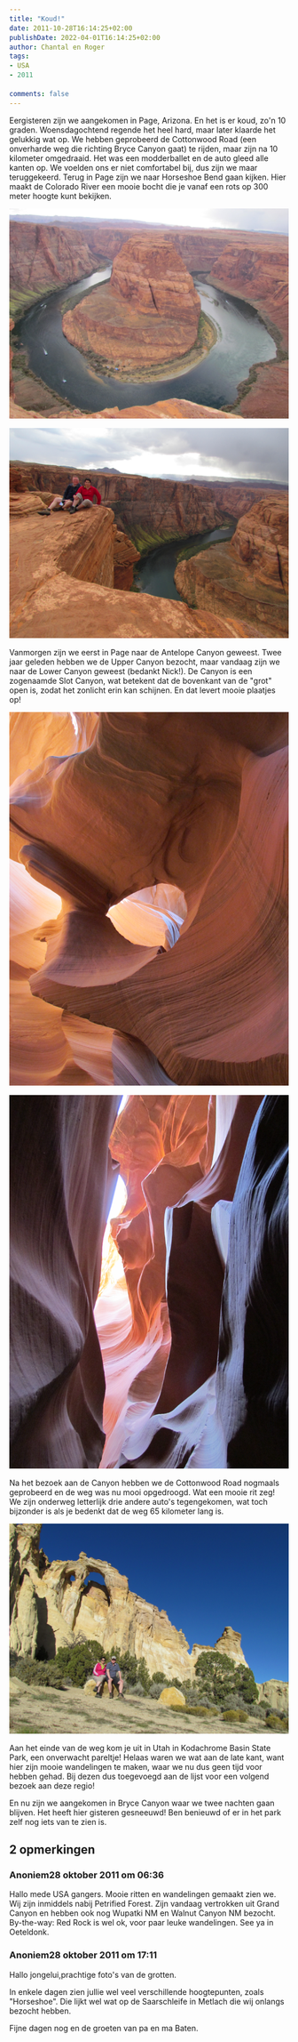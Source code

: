 ```yaml
---
title: "Koud!"
date: 2011-10-28T16:14:25+02:00
publishDate: 2022-04-01T16:14:25+02:00
author: Chantal en Roger
tags:
- USA
- 2011

comments: false
---
```


Eergisteren zijn we aangekomen in Page, Arizona. En het is er koud, zo'n 10 graden. Woensdagochtend regende het heel hard, maar later klaarde het gelukkig wat op. We hebben geprobeerd de Cottonwood Road (een onverharde weg die richting Bryce Canyon gaat) te rijden, maar zijn na 10 kilometer omgedraaid. Het was een modderballet en de auto gleed alle kanten op. We voelden ons er niet comfortabel bij, dus zijn we maar teruggekeerd. Terug in Page zijn we naar Horseshoe Bend gaan kijken. Hier maakt de Colorado River een mooie bocht die je vanaf een rots op 300 meter hoogte kunt bekijken.

![IMG_1946](./images/IMG_1946.JPG)

![IMG_1978](./images/IMG_1978.JPG)

Vanmorgen zijn we eerst in Page naar de Antelope Canyon geweest. Twee jaar geleden hebben we de Upper Canyon bezocht, maar vandaag zijn we naar de Lower Canyon geweest (bedankt Nick!). De Canyon is een zogenaamde Slot Canyon, wat betekent dat de bovenkant van de "grot" open is, zodat het zonlicht erin kan schijnen. En dat levert mooie plaatjes op!

![IMG_2000](./images/IMG_2000.JPG)

![IMG_2001](./images/IMG_2001.JPG)

Na het bezoek aan de Canyon hebben we de Cottonwood Road nogmaals geprobeerd en de weg was nu mooi opgedroogd. Wat een mooie rit zeg! We zijn onderweg letterlijk drie andere auto's tegengekomen, wat toch bijzonder is als je bedenkt dat de weg 65 kilometer lang is.

![IMG_2106](./images/IMG_2106.JPG)

Aan het einde van de weg kom je uit in Utah in Kodachrome Basin State Park, een onverwacht pareltje! Helaas waren we wat aan de late kant, want hier zijn mooie wandelingen te maken, waar we nu dus geen tijd voor hebben gehad. Bij dezen dus toegevoegd aan de lijst voor een volgend bezoek aan deze regio!

En nu zijn we aangekomen in Bryce Canyon waar we twee nachten gaan blijven. Het heeft hier gisteren gesneeuwd! Ben benieuwd of er in het park zelf nog iets van te zien is.

## 2 opmerkingen

### Anoniem28 oktober 2011 om 06:36

Hallo mede USA gangers. Mooie ritten en wandelingen gemaakt zien we. Wij zijn inmiddels nabij Petrified Forest. Zijn vandaag vertrokken uit Grand Canyon en hebben ook nog Wupatki NM en Walnut Canyon NM bezocht. By-the-way: Red Rock is wel ok, voor paar leuke wandelingen. See ya in Oeteldonk.

### Anoniem28 oktober 2011 om 17:11

Hallo jongelui,prachtige foto's van de grotten.

In enkele dagen zien jullie wel veel verschillende hoogtepunten, zoals "Horseshoe".
Die lijkt wel wat op de Saarschleife in Metlach die wij onlangs bezocht hebben.

Fijne dagen nog en de groeten van pa en ma Baten.
